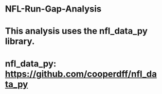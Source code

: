 # NFL-Run-Gap-Analysis

# This analysis uses the nfl_data_py library.
# nfl_data_py: https://github.com/cooperdff/nfl_data_py
